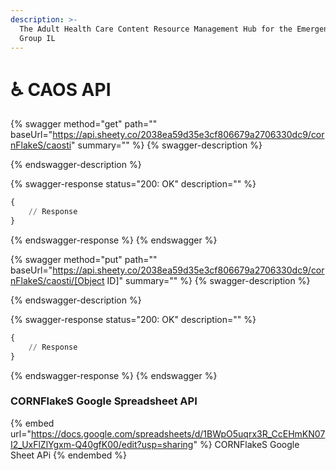 ```yaml
---
description: >-
  The Adult Health Care Content Resource Management Hub for the Emergent APHID
  Group IL
---
```


# ♿ CAOS API

{% swagger method="get" path="" baseUrl="https://api.sheety.co/2038ea59d35e3cf806679a2706330dc9/cornFlakeS/caosti" summary="" %}
{% swagger-description %}

{% endswagger-description %}

{% swagger-response status="200: OK" description="" %}
```python
{
    // Response
}
```
{% endswagger-response %}
{% endswagger %}

{% swagger method="put" path="" baseUrl="https://api.sheety.co/2038ea59d35e3cf806679a2706330dc9/cornFlakeS/caosti/[Object ID]" summary="" %}
{% swagger-description %}

{% endswagger-description %}

{% swagger-response status="200: OK" description="" %}
```python
{
    // Response
}
```
{% endswagger-response %}
{% endswagger %}

### CORNFlakeS Google Spreadsheet API

{% embed url="https://docs.google.com/spreadsheets/d/1BWpO5uqrx3R_CcEHmKN07I2_UxFlZlYgxm-Q40gfK00/edit?usp=sharing" %}
CORNFlakeS Google Sheet APi
{% endembed %}
